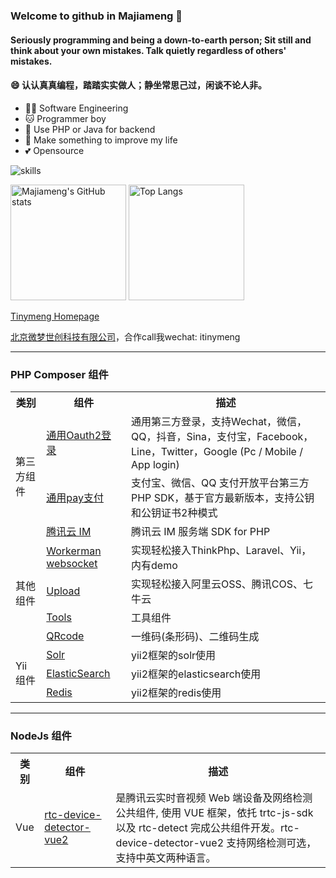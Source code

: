 ### Welcome to github in Majiameng 👋


#### Seriously programming and being a down-to-earth person; Sit still and think about your own mistakes. Talk quietly regardless of others' mistakes.
#### 😄 认认真真编程，踏踏实实做人；静坐常思己过，闲谈不论人非。

- 👩‍💻 Software Engineering
- 🐱 Programmer boy
- 📝 Use PHP or Java for backend
- 🌟 Make something to improve my life
- 💕 Opensource


![skills](https://skillicons.dev/icons?i=bash,cs,cloudflare,css,docker,dotnet,electron,express,git,github,html,js,linux,md,mongodb,nextjs,nodejs,ps,postgres,pr,prisma,py,raspberrypi,react,redis,regex,sass,stackoverflow,ts,visualstudio,vscode,vue,workers)

<img src="https://github-readme-stats-one-bice.vercel.app/api?username=majiameng&count_private=true&theme=calm&show_icons=true&include_all_commits=true&role=OWNER,ORGANIZATION_MEMBER,COLLABORATOR" alt="Majiameng's GitHub stats" height="185px" /> <img src="https://github-readme-stats-one-bice.vercel.app/api/top-langs/?username=majiameng&layout=compact&langs_count=8&theme=calm&role=OWNER,ORGANIZATION_MEMBER" alt="Top Langs" height="185px" />


[Tinymeng Homepage](http://majiameng.com)

[北京微梦世创科技有限公司](http://bjwmsc.com)，合作call我wechat: itinymeng

---

### PHP Composer 组件

<table>
<tr>
    <th>类别</th>
    <th>组件</th>  
    <th>描述</th>
</tr >
<tr >
    <td rowspan="3">第三方组件</td>
    <td><a href="https://github.com/majiameng/OAuth2">通用Oauth2登录</a></td>
    <td>通用第三方登录，支持Wechat，微信，QQ，抖音，Sina，支付宝，Facebook，Line，Twitter，Google (Pc / Mobile / App login)</td>
</tr>
<tr>
    <td><a href="https://github.com/majiameng/pay-sdk-php">通用pay支付</a></td>
    <td>支付宝、微信、QQ 支付开放平台第三方 PHP SDK，基于官方最新版本，支持公钥和公钥证书2种模式</td>
</tr>
<tr>
    <td><a href="https://github.com/majiameng/tencentyun-im-php-sdk">腾讯云 IM</a></td>
    <td>腾讯云 IM 服务端 SDK for PHP</td>
</tr>
<tr>
    <td rowspan="4">其他组件</td>
    <td ><a href="https://github.com/majiameng/worker-socket">Workerman websocket</a></td>
    <td>实现轻松接入ThinkPhp、Laravel、Yii，内有demo</td>
</tr>
<tr>
    <td ><a href="https://github.com/majiameng/uploads">Upload</a></td>
    <td >实现轻松接入阿里云OSS、腾讯COS、七牛云</td>
</tr>
<tr>
    <td ><a href="https://github.com/majiameng/tools">Tools</a></td>
 <td >工具组件</td>
</tr>
<tr>
    <td ><a href="https://github.com/majiameng/code">QRcode</a></td>
 <td >一维码(条形码)、二维码生成</td>
</tr>
<tr>
    <td rowspan="3">Yii组件</td>
    <td ><a href="https://github.com/majiameng/yii2-solr">Solr</a></td>
    <td >yii2框架的solr使用</td>
</tr>
<tr>
    <td ><a href="https://github.com/majiameng/yii2-elasticsearch">ElasticSearch</a></td>
 <td >yii2框架的elasticsearch使用</td>
</tr>
<tr>
    <td ><a href="https://github.com/majiameng/yii-redis">Redis</a></td>
  <td >yii2框架的redis使用</td>
</tr>
</table>

---

### NodeJs 组件

<table>
<tr>
    <th>类别</th>
    <th>组件</th>  
    <th>描述</th>
</tr >
<tr >
    <td rowspan="1">Vue</td>
    <td><a href="https://github.com/majiameng/rtc-device-detector-vue2">rtc-device-detector-vue2</a></td>
    <td> 是腾讯云实时音视频 Web 端设备及网络检测公共组件, 使用 VUE 框架，依托 trtc-js-sdk 以及 rtc-detect 完成公共组件开发。rtc-device-detector-vue2 支持网络检测可选，支持中英文两种语言。</td>
</tr>
